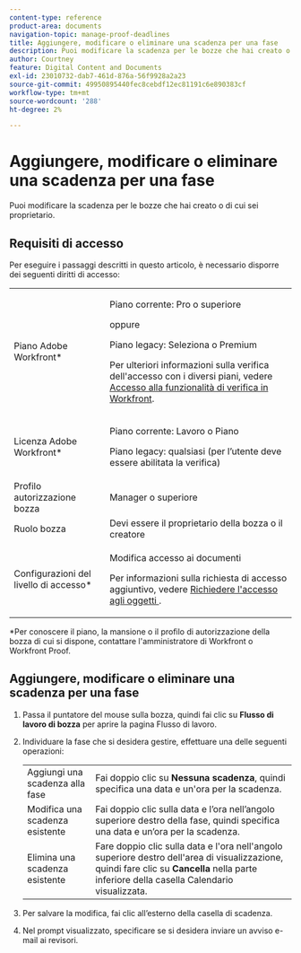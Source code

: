```yaml
---
content-type: reference
product-area: documents
navigation-topic: manage-proof-deadlines
title: Aggiungere, modificare o eliminare una scadenza per una fase
description: Puoi modificare la scadenza per le bozze che hai creato o di cui sei proprietario.
author: Courtney
feature: Digital Content and Documents
exl-id: 23010732-dab7-461d-876a-56f9928a2a23
source-git-commit: 49950895440fec8cebdf12ec81191c6e890383cf
workflow-type: tm+mt
source-wordcount: '288'
ht-degree: 2%

---
```


# Aggiungere, modificare o eliminare una scadenza per una fase

Puoi modificare la scadenza per le bozze che hai creato o di cui sei proprietario.

## Requisiti di accesso

Per eseguire i passaggi descritti in questo articolo, è necessario disporre dei seguenti diritti di accesso:

<table style="table-layout:auto"> 
 <col> 
 <col> 
 <tbody> 
  <tr> 
   <td role="rowheader">Piano Adobe Workfront*</td> 
   <td> <p>Piano corrente: Pro o superiore</p> <p>oppure</p> <p>Piano legacy: Seleziona o Premium</p> <p>Per ulteriori informazioni sulla verifica dell'accesso con i diversi piani, vedere <a href="/help/quicksilver/administration-and-setup/manage-workfront/configure-proofing/access-to-proofing-functionality.md" class="MCXref xref">Accesso alla funzionalità di verifica in Workfront</a>.</p> </td> 
  </tr> 
  <tr> 
   <td role="rowheader">Licenza Adobe Workfront*</td> 
   <td> <p>Piano corrente: Lavoro o Piano</p> <p>Piano legacy: qualsiasi (per l’utente deve essere abilitata la verifica)</p> </td> 
  </tr> 
  <tr> 
   <td role="rowheader">Profilo autorizzazione bozza </td> 
   <td>Manager o superiore</td> 
  </tr> 
  <tr> 
   <td role="rowheader">Ruolo bozza</td> 
   <td>Devi essere il proprietario della bozza o il creatore</td> 
  </tr> 
  <tr> 
   <td role="rowheader">Configurazioni del livello di accesso*</td> 
   <td> <p>Modifica accesso ai documenti</p> <p>Per informazioni sulla richiesta di accesso aggiuntivo, vedere <a href="../../../../workfront-basics/grant-and-request-access-to-objects/request-access.md" class="MCXref xref">Richiedere l'accesso agli oggetti </a>.</p> </td> 
  </tr> 
 </tbody> 
</table>

&#42;Per conoscere il piano, la mansione o il profilo di autorizzazione della bozza di cui si dispone, contattare l&#39;amministratore di Workfront o Workfront Proof.

## Aggiungere, modificare o eliminare una scadenza per una fase

1. Passa il puntatore del mouse sulla bozza, quindi fai clic su **Flusso di lavoro di bozza** per aprire la pagina Flusso di lavoro.
1. Individuare la fase che si desidera gestire, effettuare una delle seguenti operazioni:

   <table>
      <tbody>
      <tr>
      <td>Aggiungi una scadenza alla fase</td>
      <td>Fai doppio clic su <strong>Nessuna scadenza</strong>, quindi specifica una data e un'ora per la scadenza.</td>
      </tr>
      <tr>
      <td>Modifica una scadenza esistente</td>
      <td>Fai doppio clic sulla data e l’ora nell’angolo superiore destro della fase, quindi specifica una data e un’ora per la scadenza.</td>
      </tr>
      <tr>
      <td>Elimina una scadenza esistente</td>
      <td>Fare doppio clic sulla data e l'ora nell'angolo superiore destro dell'area di visualizzazione, quindi fare clic su <strong>Cancella</strong> nella parte inferiore della casella Calendario visualizzata.</td>
      </tr>
      </tbody>
      </table>


1. Per salvare la modifica, fai clic all’esterno della casella di scadenza.
1. Nel prompt visualizzato, specificare se si desidera inviare un avviso e-mail ai revisori. 
